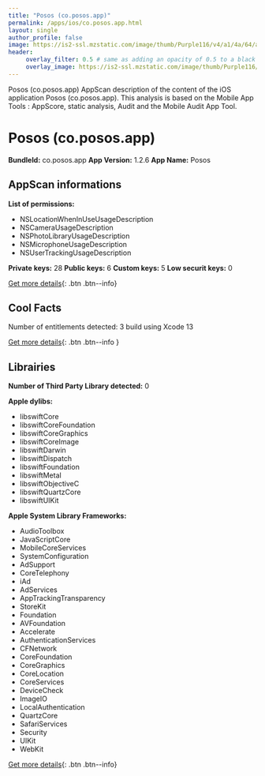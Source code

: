 ```yaml
---
title: "Posos (co.posos.app)"
permalink: /apps/ios/co.posos.app.html
layout: single
author_profile: false
image: https://is2-ssl.mzstatic.com/image/thumb/Purple116/v4/a1/4a/64/a14a64d4-d1da-fbbb-e81b-7f5c7aad1bd9/AppIcon-0-0-1x_U007emarketing-0-0-0-7-0-0-sRGB-0-0-0-GLES2_U002c0-512MB-85-220-0-0.png/512x512bb.jpg
header: 
     overlay_filter: 0.5 # same as adding an opacity of 0.5 to a black background
     overlay_image: https://is2-ssl.mzstatic.com/image/thumb/Purple116/v4/a1/4a/64/a14a64d4-d1da-fbbb-e81b-7f5c7aad1bd9/AppIcon-0-0-1x_U007emarketing-0-0-0-7-0-0-sRGB-0-0-0-GLES2_U002c0-512MB-85-220-0-0.png/512x512bb.jpg
---
```

Posos (co.posos.app) AppScan description of the content of the iOS application Posos (co.posos.app). This analysis is based on the Mobile App Tools : AppScore, static analysis, Audit and the Mobile Audit App Tool.

# Posos (co.posos.app)

**BundleId:** co.posos.app
**App Version:** 1.2.6
**App Name:** Posos


## AppScan informations 

**List of permissions:** 
- NSLocationWhenInUseUsageDescription
- NSCameraUsageDescription
- NSPhotoLibraryUsageDescription
- NSMicrophoneUsageDescription
- NSUserTrackingUsageDescription
  
  
**Private keys:** 28
**Public keys:** 6
**Custom keys:** 5
**Low securit keys:** 0
  
[Get more details](/pricing.html){: .btn .btn--info}

## Cool Facts

Number of entitlements detected: 3
build using Xcode 13
  
[Get more details](/pricing.html){: .btn .btn--info }

## Librairies 
**Number of Third Party Library detected:** 0


**Apple dylibs:**
- libswiftCore
- libswiftCoreFoundation
- libswiftCoreGraphics
- libswiftCoreImage
- libswiftDarwin
- libswiftDispatch
- libswiftFoundation
- libswiftMetal
- libswiftObjectiveC
- libswiftQuartzCore
- libswiftUIKit


**Apple System Library Frameworks:**
- AudioToolbox
- JavaScriptCore
- MobileCoreServices
- SystemConfiguration
- AdSupport
- CoreTelephony
- iAd
- AdServices
- AppTrackingTransparency
- StoreKit
- Foundation
- AVFoundation
- Accelerate
- AuthenticationServices
- CFNetwork
- CoreFoundation
- CoreGraphics
- CoreLocation
- CoreServices
- DeviceCheck
- ImageIO
- LocalAuthentication
- QuartzCore
- SafariServices
- Security
- UIKit
- WebKit


  
[Get more details](/pricing.html){: .btn .btn--info}

